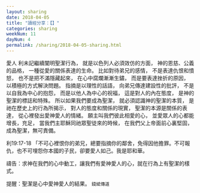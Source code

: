 ```yaml
---
layout: sharing
date: 2018-04-05
title: "讀經分享：【】"
categories: sharing
weekNum: 11
dayNum: 4
permalink: /sharing/2018-04-05-sharing.html
---
```

愛人
利未記繼續闡明聖潔行為，
就是以色列人必須效仿的方面， 
神的恩慈、公義的品格，
一種從愛的關係表達的生命。
比如對待弟兄的感情，
不是表達仇恨和憤怒，
也不是把不滿隱藏起來，
在心中腐爛漸漸生鏽，
而是要表達挫折的原因，
以積極的方式解決問題。
指摘是以理性的話語，
向弟兄傳達建設性的批評，
不是以自我為中心的抱怨，
而是以他人為中心的祝福，
這是對人的內在態度，
是神的聖潔的標誌和特殊。
所以如果我們要成為聖潔，
就必須認識神的聖潔的本質，
是祂在歷史上的行為所揭示，
對人的態度和關係的現實，
聖潔的本源是關係的表達，
從心裡發出愛神愛人的情緒。
願主叫我們彼此相愛的心，
並愛眾人的心都能增長，充足，
當我們主耶穌同祂眾聖徒來的時候，
在我們父上帝面前心裏堅固，
成為聖潔，無可責備。

利19:17-18 「不可心裡恨你的弟兄，總要指摘你的鄰舍，免得因他擔罪。不可報仇，也不可埋怨你本國的子民，卻要愛人如己。我是耶和華。

禱告：求神在我們的心中動工，讓我們有愛神愛人的心，就在行為上有聖潔的樣式。

提醒：聖潔是心中愛神愛人的結果。
`錢斌傳道`
